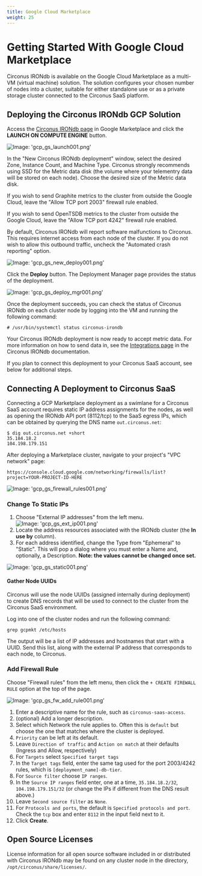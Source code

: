```yaml
---
title: Google Cloud Marketplace
weight: 25
---
```


# Getting Started With Google Cloud Marketplace

Circonus IRONdb is available on the Google Cloud Marketplace as a multi-VM
(virtual machine) solution.  The solution configures your chosen number of
nodes into a cluster, suitable for either standalone use or as a private
storage cluster connected to the Circonus SaaS platform.

## Deploying the Circonus IRONdb GCP Solution

Access the
[Circonus IRONdb
page](https://console.cloud.google.com/marketplace/details/circonus-public/irondb)
in Google Marketplace and click the **LAUNCH ON COMPUTE ENGINE** button.

![Image: 'gcp_gs_launch001.png'](/images/irondb/gcp_gs_launch001.png)

In the "New Circonus IRONdb deployment" window, select the desired Zone,
Instance Count, and Machine Type. Circonus strongly recommends using SSD for
the Metric data disk (the volume where your telementry data will be stored on
each node). Choose the desired size of the Metric data disk.

If you wish to send Graphite metrics to the cluster from outside the Google
Cloud, leave the "Allow TCP port 2003" firewall rule enabled.

If you wish to send OpenTSDB metrics to the cluster from outside the Google
Cloud, leave the "Allow TCP port 4242" firewall rule enabled.

By default, Circonus IRONdb will report software malfunctions to Circonus. This
requires internet access from each node of the cluster. If you do not wish to
allow this outbound traffic, uncheck the "Automated crash reporting" option.

![Image: 'gcp_gs_new_deploy001.png'](/images/irondb/gcp_gs_new_deploy001.png)

Click the **Deploy** button. The Deployment Manager page provides the status of
the deployment.

![Image: 'gcp_gs_deploy_mgr001.png'](/images/irondb/gcp_gs_deploy_mgr001.png)

Once the deployment succeeds, you can check the status of Circonus IRONdb on
each cluster node by logging into the VM and running the following command:

```
# /usr/bin/systemctl status circonus-irondb
```

Your Circonus IRONdb deployment is now ready to accept metric data. For more
information on how to send data in, see the [Integrations
page](https://www.irondb.io/docs/integrations.html) in the Circonus IRONdb
documentation.

If you plan to connect this deployment to your Circonus SaaS account, see below
for additional steps.

## Connecting A Deployment to Circonus SaaS

Connecting a GCP Marketplace deployment as a swimlane for a Circonus SaaS
account requires static IP address assignments for the nodes, as well as
opening the IRONdb API port (8112/tcp) to the SaaS egress IPs, which can be
obtained by querying the DNS name `out.circonus.net`:

```
$ dig out.circonus.net +short
35.184.18.2
104.198.179.151
```

After deploying a Marketplace cluster, navigate to your project's "VPC network"
page:

```
https://console.cloud.google.com/networking/firewalls/list?project=YOUR-PROJECT-ID-HERE
```

![Image: 'gcp_gs_firewall_rules001.png'](/images/irondb/gcp_gs_firewall_rules001.png)

### Change To Static IPs

1. Choose "External IP addresses" from the left menu.
![Image: 'gcp_gs_ext_ip001.png'](/images/irondb/gcp_gs_ext_ip001.png)
1. Locate the address resources associated with the IRONdb cluster (the **In
use by** column).
1. For each address identified, change the Type from "Ephemeral" to "Static".
This will pop a dialog where you must enter a Name and, optionally, a
Description. **Note: the values cannot be changed once set.**

![Image: 'gcp_gs_static001.png'](/images/irondb/gcp_gs_static001.png)

#### Gather Node UUIDs

Circonus will use the node UUIDs (assigned internally during deployment) to
create DNS records that will be used to connect to the cluster from the
Circonus SaaS environment.

Log into one of the cluster nodes and run the following command:

```
grep gcpmkt /etc/hosts
```

The output will be a list of IP addresses and hostnames that start with a UUID.
Send this list, along with the external IP address that corresponds to each
node, to Circonus.

### Add Firewall Rule

Choose "Firewall rules" from the left menu, then click the `+ CREATE FIREWALL
RULE` option at the top of the page.

![Image: 'gcp_gs_fw_add_rule001.png'](/images/irondb/gcp_gs_fw_add_rule001.png)


1. Enter a descriptive name for the rule, such as `circonus-saas-access`.
1. (optional) Add a longer description.
1. Select which Network the rule applies to. Often this is `default` but choose
the one that matches where the cluster is deployed.
1. `Priority` can be left at its default.
1. Leave `Direction of traffic` and `Action on match` at their defaults (Ingress and Allow,
respectively)
1. For `Targets` select `Specified target tags`
1. In the `Target tags` field, enter the same tag used for the port 2003/4242
rules, which is `[deployment_name]-db-tier`.
1. For `Source filter` choose `IP ranges`.
1. In the `Source IP ranges` field enter, one at a time, `35.184.18.2/32`, `104.198.179.151/32`
(or change the IPs if different from the DNS result above.)
1. Leave `Second source filter` as `None`.
1. For `Protocols and ports`, the default is `Specified protocols and port`.
Check the `tcp` box and enter `8112` in the input field next to it.
1. Click **Create**.

## Open Source Licenses

License information for all open source software included in or distributed
with Circonus IRONdb may be found on any cluster node in the directory,
`/opt/circonus/share/licenses/`.
